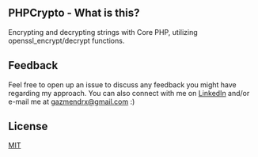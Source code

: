 ## PHPCrypto - What is this?
Encrypting and decrypting strings with Core PHP, utilizing openssl_encrypt/decrypt functions.

## Feedback

Feel free to open up an issue to discuss any feedback you might have regarding my approach.
You can also connect with me on [LinkedIn](https://www.linkedin.com/in/gazmendrxdev/) and/or e-mail me at gazmendrx@gmail.com :)

## License
[MIT](https://choosealicense.com/licenses/mit/)
